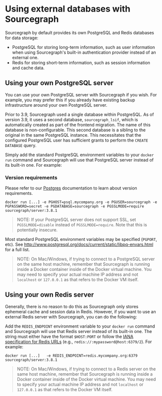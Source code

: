 # Using external databases with Sourcegraph

Sourcegraph by default provides its own PostgreSQL and Redis databases for data storage:

- PostgreSQL for storing long-term information, such as user information when using Sourcegraph's built-in authentication provider instead of an external one.
- Redis for storing short-term information, such as session information and cache data.

## Using your own PostgreSQL server

You can use your own PostgreSQL server with Sourcegraph if you wish. For example, you may prefer this if you already have existing backup infrastructure around your own PostgreSQL server.

Prior to 3.9, Sourcegraph used a single database within PostgreSQL. As of version 3.9, it uses a second database, `sourcegraph_lsif`, which is automatically created as part of the frontend migration. The name of this database is non-configurable. This second database is a sibling to the original in the same PostgreSQL instance. This necessitates that the configured PostgreSQL user has sufficient grants to perform the `CREATE DATABASE` query.

Simply add the standard PostgreSQL environment variables to your `docker run` command and Sourcegraph will use that PostgreSQL server instead of its built-in one. For example:

### Version requirements

Please refer to our [Postgres](https://docs.sourcegraph.com/admin/postgres) documentation to learn about version requirements.

<!--
  DO NOT CHANGE THIS TO A CODEBLOCK.
  We want line breaks for readability, but backslashes to escape them do not work cross-platform.
  This uses line breaks that are rendered but not copy-pasted to the clipboard.
-->
<pre class="pre-wrap"><code>docker run [...]<span class="virtual-br"></span> -e PGHOST=psql.mycompany.org<span class="virtual-br"></span> -e PGUSER=sourcegraph<span class="virtual-br"></span> -e PGPASSWORD=secret<span class="virtual-br"></span> -e PGDATABASE=sourcegraph<span class="virtual-br"></span> -e PGSSLMODE=require<span class="virtual-br"></span> sourcegraph/server:3.8.1</code></pre>

> NOTE: If your PostgreSQL server does not support SSL, set `PGSSLMODE=disable` instead of `PGSSLMODE=require`. Note that this is potentially insecure.

Most standard PostgreSQL environment variables may be specified (`PGPORT`, etc). See http://www.postgresql.org/docs/current/static/libpq-envars.html for a full list.

> NOTE: On Mac/Windows, if trying to connect to a PostgreSQL server on the same host machine, remember that Sourcegraph is running inside a Docker container inside of the Docker virtual machine. You may need to specify your actual machine IP address and not `localhost` or `127.0.0.1` as that refers to the Docker VM itself.

## Using your own Redis server

Generally, there is no reason to do this as Sourcegraph only stores ephemeral cache and session data in Redis. However, if you want to use an external Redis server with Sourcegraph, you can do the following:

Add the `REDIS_ENDPOINT` environment variable to your `docker run` command and Sourcegraph will use that Redis server instead of its built-in one. The string must either have the format `$HOST:PORT`
or follow the [IANA specification for Redis URLs](https://www.iana.org/assignments/uri-schemes/prov/redis) (e.g., `redis://:mypassword@host:6379/2`). For example:

<!--
  DO NOT CHANGE THIS TO A CODEBLOCK.
  We want line breaks for readability, but backslashes to escape them do not work cross-platform.
  This uses line breaks that are rendered but not copy-pasted to the clipboard.
-->
<pre class="pre-wrap"><code>docker run [...]<span class="virtual-br"></span>   -e REDIS_ENDPOINT=redis.mycompany.org:6379<span class="virtual-br"></span>   sourcegraph/server:3.8.1</code></pre>

> NOTE: On Mac/Windows, if trying to connect to a Redis server on the same host machine, remember that Sourcegraph is running inside a Docker container inside of the Docker virtual machine. You may need to specify your actual machine IP address and not `localhost` or `127.0.0.1` as that refers to the Docker VM itself.
